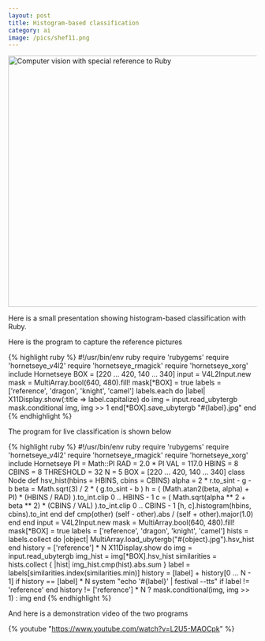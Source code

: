 ```yaml
---
layout: post
title: Histogram-based classification
category: ai
image: /pics/shef11.png
---
```

<span class="center"><a href="/downloads/shef11.pdf"><img src="/pics/shef11.png" width="508" alt="Computer vision with special reference to Ruby"/></a></span>

Here is a small presentation showing histogram-based classification with Ruby.

Here is the program to capture the reference pictures

{% highlight ruby %}
#!/usr/bin/env ruby
require 'rubygems'
require 'hornetseye_v4l2'
require 'hornetseye_rmagick'
require 'hornetseye_xorg'
include Hornetseye
BOX = [220 ... 420, 140 ... 340]
input = V4L2Input.new
mask = MultiArray.bool(640, 480).fill!
mask[*BOX] = true
labels = ['reference', 'dragon', 'knight', 'camel']
labels.each do |label|
  X11Display.show(:title => label.capitalize) do
    img = input.read_ubytergb
    mask.conditional img, img >> 1
  end[*BOX].save_ubytergb "#{label}.jpg"
end
{% endhighlight %}

The program for live classification is shown below

{% highlight ruby %}
#!/usr/bin/env ruby
require 'rubygems'
require 'hornetseye_v4l2'
require 'hornetseye_rmagick'
require 'hornetseye_xorg'
include Hornetseye
PI = Math::PI
RAD = 2.0 * PI
VAL = 117.0
HBINS = 8
CBINS = 8
THRESHOLD = 32
N = 5
BOX = [220 ... 420, 140 ... 340]
class Node
  def hsv_hist(hbins = HBINS, cbins = CBINS)
    alpha = 2 * r.to_sint - g - b
    beta = Math.sqrt(3) / 2 * ( g.to_sint - b )
    h = ( (Math.atan2(beta, alpha) + PI) * (HBINS / RAD) ).to_int.clip 0 .. HBINS - 1
    c = ( Math.sqrt(alpha ** 2 + beta ** 2) * (CBINS / VAL) ).to_int.clip 0 .. CBINS - 1
    [h, c].histogram(hbins, cbins).to_int
  end
  def cmp(other)
    (self - other).abs / (self + other).major(1.0)
  end
end
input = V4L2Input.new
mask = MultiArray.bool(640, 480).fill!
mask[*BOX] = true
labels = ['reference', 'dragon', 'knight', 'camel']
hists = labels.collect do |object|
  MultiArray.load_ubytergb("#{object}.jpg").hsv_hist
end
history = ['reference'] * N
X11Display.show do
  img = input.read_ubytergb
  img_hist = img[*BOX].hsv_hist
  similarities = hists.collect { |hist| img_hist.cmp(hist).abs.sum }
  label = labels[similarities.index(similarities.min)]
  history = [label] + history[0 ... N - 1]
  if history == [label] * N
    system "echo '#{label}' | festival --tts" if label != 'reference'
  end
  history != ['reference'] * N ? mask.conditional(img, img >> 1) : img
end
{% endhighlight %}

And here is a demonstration video of the two programs

{% youtube "https://www.youtube.com/watch?v=L2U5-MAOCpk" %}
